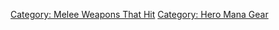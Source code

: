 [Category: Melee Weapons That
Hit](Category:_Melee_Weapons_That_Hit "wikilink") [Category: Hero Mana
Gear](Category:_Hero_Mana_Gear "wikilink")
